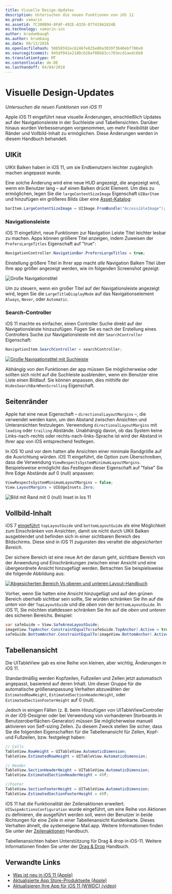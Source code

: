 ```yaml
---
title: Visuelle Design-Updates
description: Untersuchen die neuen Funktionen von iOS 11
ms.prod: xamarin
ms.assetid: 7C300B94-0FAF-492E-A326-877419A1824B
ms.technology: xamarin-ios
author: bradumbaugh
ms.author: brumbaug
ms.date: 09/13/2016
ms.openlocfilehash: 50858592ec6246fe825e80a3039f3640ebf708a9
ms.sourcegitcommit: 945df041e2180cb20af08b83cc703ecd1aedc6b0
ms.translationtype: MT
ms.contentlocale: de-DE
ms.lasthandoff: 04/04/2018
---
```

# <a name="visual-design-updates"></a>Visuelle Design-Updates

_Untersuchen die neuen Funktionen von iOS 11_

Apple iOS 11 eingeführt neue visuelle Änderungen, einschließlich Updates auf der Navigationsleiste in der Suchleiste und Tabellensichten. Darüber hinaus wurden Verbesserungen vorgenommen, um mehr Flexibilität über Ränder und Vollbild-Inhalt zu ermöglichen. Diese Änderungen werden in diesem Handbuch behandelt.

## <a name="uikit"></a>UIKit

UIKit Balken haben in iOS 11, um sie Endbenutzern leichter zugänglich machen angepasst wurde.

Eine solche Änderung wird eine neue HUD angezeigt, die angezeigt wird, wenn ein Benutzer lang – auf einen Balken drückt Element. Um dies zu ermöglichen, legen Sie die `largeContentSizeImage` Eigenschaft `UIBarItem` und hinzufügen ein größeres Bilds über eine [Asset-Katalog](~/ios/app-fundamentals/images-icons/displaying-an-image.md):

```csharp
barItem.LargeContentSizeImage = UIImage.FromBundle("AccessibleImage");
```

### <a name="navigation-bar"></a>Navigationsleiste
iOS 11 eingeführt, neue Funktionen zur Navigation Leiste Titel leichter lesbar zu machen. Apps können größere Titel anzeigen, indem Zuweisen der `PrefersLargeTitles` Eigenschaft auf "true":

```csharp
NavigationController.NavigationBar.PrefersLargeTitles = true;
```

Einstellung größere Titel in Ihrer app macht _alle_ Navigation Balken Titel über Ihre app größer angezeigt werden, wie im folgenden Screenshot gezeigt:

![Große Navigationstitel](visual-design-images/image7.png)

Um zu steuern, wenn ein großer Titel auf der Navigationsleiste angezeigt wird, legen Sie die `LargeTitleDisplayMode` auf das Navigationselement `Always`, `Never`, oder `Automatic`.

### <a name="search-controller"></a>Search-Controller

iOS 11 machte es einfacher, einen Controller Suche direkt auf der Navigationsleiste hinzuzufügen. Fügen Sie es nach der Erstellung eines Controllers Suche zur Navigationsleiste mit der `SearchController` Eigenschaft:

```csharp
NavigationItem.SearchController = searchController;
```

[![Große Navigationstitel mit Suchleiste](visual-design-images/image8-sml.png)](visual-design-images/image8-sml.png#lightbox)

Abhängig von den Funktionen der app müssen Sie möglicherweise oder sollten sich nicht auf die Suchleiste ausblenden, wenn ein Benutzer eine Liste einen Bildlauf. Sie können anpassen, dies mithilfe der `HidesSearchBarWhenScrolling` Eigenschaft.

## <a name="margins"></a>Seitenränder

Apple hat eine neue Eigenschaft – `directionalLayoutMargins` –, die verwendet werden kann, um den Abstand zwischen Ansichten und Unteransichten festzulegen. Verwendung `directionalLayoutMargins` mit `leading` oder `trailing` Abstände. Unabhängig davon, ob das System keine Links-nach-rechts oder rechts-nach-links-Sprache ist wird der Abstand in Ihrer app von iOS entsprechend festlegen.

In iOS 10 und vor dem hatten alle Ansichten einer minimale Randgröße auf die Ausrichtung würden. iOS 11 eingeführt, die Option zum Überschreiben, dass die Verwendung `ViewRespectsSystemMinimumLayoutMargins`. Beispielsweise ermöglicht das Festlegen dieser Eigenschaft auf "false" Sie Ihre Edge Abstände auf 0 (null) anpassen:

```csharp
ViewRespectsSystemMinimumLayoutMargins = false;
View.LayoutMargins = UIEdgeInsets.Zero;
```
![Bild mit Rand mit 0 (null) Inset in Ios 11](visual-design-images/image9.png)

<a name="fullscreen" />

## <a name="full-screen-content"></a>Vollbild-Inhalt

iOS 7 [eingeführt](~/ios/platform/introduction-to-ios7/ios7-ui.md#fullscreen) `topLayoutGuide` und `bottomLayoutGuide` als eine Möglichkeit zum Einschränken von Ansichten, damit sie nicht durch UIKit Balken ausgeblendet und befinden sich in einer sichtbaren Bereich des Bildschirms. Diese sind in iOS 11 zugunsten des veraltet die _abgesicherten Bereich_.

Der sichere Bereich ist eine neue Art der darum geht, sichtbare Bereich von der Anwendung und Einschränkungen zwischen einer Ansicht und eine übergeordnete Ansicht hinzugefügt werden. Betrachten Sie beispielsweise die folgende Abbildung aus:

[![Abgesicherten Bereich Vs oberen und unteren Layout-Handbuch](visual-design-images/image10-sml.png)](visual-design-images/image10.png#lightbox)

Vorher, wenn Sie hatten eine Ansicht hinzugefügt und auf den grünen Bereich oberhalb sichtbar sein sollte, Sie würden schränken Sie ihn auf die _unten_ von der `TopLayoutGuide` und die _oben_ von der `BottomLayoutGuide`. In iOS 11, Sie möchten stattdessen schränken Sie ihn auf die _oben_ und _unteren_ des sicheren Bereichs. Beispiel:

```csharp
var safeGuide = View.SafeAreaLayoutGuide;
imageView.TopAnchor.ConstraintEqualTo(safeGuide.TopAnchor).Active = true;
safeGuide.BottomAnchor.ConstraintEqualTo(imageView.BottomAnchor).Active = true;
```

## <a name="table-view"></a>Tabellenansicht

Die UITableView gab es eine Reihe von kleinen, aber wichtig, Änderungen in iOS 11.

Standardmäßig werden Kopfzeilen, Fußzeilen und Zellen jetzt automatisch angepasst, basierend auf deren Inhalt. Um dieser Gruppe für die automatische größenanpassung Verhalten abzuwählen der `EstimatedRowHeight`, `EstimatedSectionHeaderHeight`, oder `EstimatedSectionFooterHeight` auf 0 (null).

Jedoch in einigen Fällen (z. B. beim Hinzufügen von UITableViewController in der iOS-Designer oder bei Verwendung von vorhandenen Storboards in Benutzeroberflächen-Generator) müssen Sie möglicherweise manuell aktivieren von Self-sizing Zellen. Zu diesem Zweck stellen Sie sicher, dass Sie die folgenden Eigenschaften für die Tabellenansicht für Zellen, Kopf- und Fußzeilen, bzw. festgelegt haben:

```csharp
// Cells
TableView.RowHeight = UITableView.AutomaticDimension;
TableView.EstimatedRowHeight = UITableView.AutomaticDimension;

// Header
TableView.SectionHeaderHeight = UITableView.AutomaticDimension;
TableView.EstimatedSectionHeaderHeight = 40f;

//Footer
TableView.SectionFooterHeight = UITableView.AutomaticDimension;
TableView.EstimatedSectionFooterHeight = 40f;

```

iOS 11 hat die Funktionalität der Zeilenaktionen erweitert. `UISwipeActionsConfiguration` wurde eingeführt, um eine Reihe von Aktionen zu definieren, die ausgeführt werden soll, wenn der Benutzer in beide Richtungen für eine Zeile in einer Tabellenansicht Kundenkarte. Dieses Verhalten ähnelt, die systemeigene Mail.app. Weitere Informationen finden Sie unter der [Zeilenaktionen](~/ios/user-interface/controls/tables/row-action.md) Handbuch.

Tabellenansichten haben Unterstützung für Drag & drop in iOS-11. Weitere Informationen finden Sie unter der [Drag & Drop](~/ios/platform/introduction-to-ios11/drag-and-drop.md#uitableview) Handbuch.


## <a name="related-links"></a>Verwandte Links

- [Was ist neu in iOS 11 (Apple)](https://developer.apple.com/ios/)
- [Aktualisierte App Store-Produktseite (Apple)](https://developer.apple.com/app-store/product-page/)
- [Aktualisieren Ihre App für iOS 11 (WWDC) (video)](https://developer.apple.com/videos/play/wwdc2017/204/)
